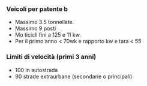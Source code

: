 ### Veicoli per patente b

- Massimo 3.5 tonnellate.
- Massimo 9 posti
- Mo ticicli fini a 125 e 11 kw.
- Per il primo anno < 70wk e rapporto kw e tara < 55

### Limiti di velocità (primi 3 anni)

- 100 in autostrada
- 90 strade extraurbane (secondarie o principali)